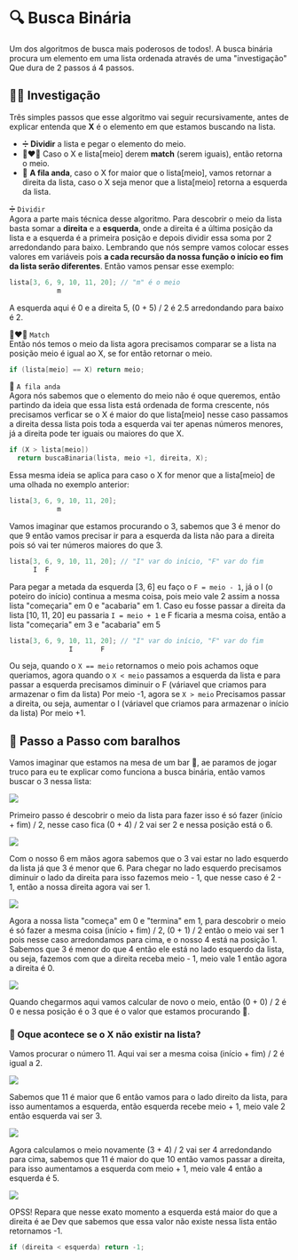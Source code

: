 # 🔍 Busca Binária
Um dos algoritmos de busca mais poderosos de todos!. A busca binária procura um elemento em uma lista ordenada através de uma "investigação" Que dura de 2 passos á 4 passos.

## 🕵️‍♂️ Investigação
Três simples passos que esse algoritmo vai seguir recursivamente, antes de explicar entenda que **X** é o elemento em que estamos buscando na lista.

- ➗ **Dividir** a lista e pegar o elemento do meio.
- 👨‍❤️‍👨 Caso o X e lista[meio] derem **match** (serem iguais), então retorna o meio.
- 🍺 **A fila anda**, caso o X for maior que o lista[meio], vamos retornar a direita da lista, caso o X seja menor que a lista[meio] retorna a esquerda da lista. 


➗ `Dividir` <br/>
Agora a parte mais técnica desse algoritmo. Para descobrir o meio da lista basta somar a **direita** e a **esquerda**, onde a direita é a última posição da lista e a esquerda é a primeira posição e depois dividir essa soma por 2 arredondando para baixo. Lembrando que nós sempre vamos colocar esses valores em variáveis pois **a cada recursão da nossa função o início eo fim da lista serão diferentes**. Então vamos pensar esse exemplo:

```C
lista[3, 6, 9, 10, 11, 20]; // "m" é o meio
            m
```
A esquerda aqui é 0 e a direita 5, (0 + 5) / 2 é 2.5 arredondando para baixo é 2.

👨‍❤️‍👨 `Match` <br/>
Então nós temos o meio da lista agora precisamos comparar se a lista na posição meio é igual ao X, se for então retornar o meio.

```C
if (lista[meio] == X) return meio;
``` 

🍺 `A fila anda` <br/>
Agora nós sabemos que o elemento do meio não é oque queremos, então partindo da ideia que essa lista está ordenada de forma crescente, nós precisamos verficar se o X é maior do que lista[meio] nesse caso passamos a direita dessa lista pois toda a esquerda vai ter apenas números menores, já a direita pode ter iguais ou maiores do que X.

```C
if (X > lista[meio]) 
  return buscaBinaria(lista, meio +1, direita, X);
```
Essa mesma ideia se aplica para caso o X for menor que a lista[meio] de uma olhada no exemplo anterior:

```C
lista[3, 6, 9, 10, 11, 20];
            m
```
Vamos imaginar que estamos procurando o 3, sabemos que 3 é menor do que 9 então vamos precisar ir para a esquerda da lista não para a direita pois só vai ter números maiores do que 3.

```C
lista[3, 6, 9, 10, 11, 20]; // "I" var do início, "F" var do fim
      I  F
```

Para pegar a metada da esquerda [3, 6] eu faço o `F = meio - 1`, já o I (o poteiro do início) continua a mesma coisa, pois meio vale 2 assim a nossa lista "começaria" em 0 e "acabaria" em 1. 
Caso eu fosse passar a direita da lista [10, 11, 20] eu passaria `I = meio + 1` e F ficaria a mesma coisa, então a lista "começaria" em 3 e "acabaria" em 5

```C
lista[3, 6, 9, 10, 11, 20]; // "I" var do início, "F" var do fim
               I       F
```
Ou seja, quando o `X == meio` retornamos o meio pois achamos oque queriamos, agora quando o `X < meio` passamos a esquerda da lista e para passar a esquerda precisamos diminuir o F (váriavel que criamos para armazenar o fim da lista) Por meio -1, agora se `X > meio` Precisamos passar a direita, ou seja, aumentar o I (váriavel que criamos para armazenar o início da lista) Por meio +1.

## 🐾 Passo a Passo com baralhos
Vamos imaginar que estamos na mesa de um bar 🍻, ae paramos de jogar truco para eu te explicar como funciona a busca binária, então vamos buscar o 3 nessa lista:

<img src="https://ik.imagekit.io/dwei78ukbe/busca_binaria/procura3-1_r9Fyp5yYc1.png"/>

Primeiro passo é descobrir o meio da lista para fazer isso é só fazer (início + fim) / 2, nesse caso fica (0 + 4) / 2 vai ser 2 e nessa posição está o 6.

<img src="https://ik.imagekit.io/dwei78ukbe/busca_binaria/procura3-2_CwrQNQKGU3.png"/>

Com o nosso 6 em mãos agora sabemos que o 3 vai estar no lado esquerdo da lista já que 3 é menor que 6. Para chegar no lado esquerdo precisamos diminuir o lado da direita para isso fazemos meio - 1, que nesse caso é 2 - 1, então a nossa direita agora vai ser 1.

<img src="https://ik.imagekit.io/dwei78ukbe/busca_binaria/procura3-3_T39jfb2I_0.png"/>

Agora a nossa lista "começa" em 0 e "termina" em 1, para descobrir o meio é só fazer a mesma coisa (início + fim) / 2, (0 + 1) / 2 então o meio vai ser 1 pois nesse caso arredondamos para cima, e o nosso 4 está na posição 1.
Sabemos que 3 é menor do que 4 então ele está no lado esquerdo da lista, ou seja, fazemos com que a direita receba meio - 1, meio vale 1 então agora a direita é 0.

<img src="https://ik.imagekit.io/dwei78ukbe/busca_binaria/procura3-4_4BnIq07_TN.png"/>

Quando chegarmos aqui vamos calcular de novo o meio, então (0 + 0) / 2 é 0 e nessa posição é o 3  que é o valor que estamos procurando 🎉.

### 🤔 Oque acontece se o X não existir na lista?
Vamos procurar o número 11. Aqui vai ser a mesma coisa (início + fim) / 2 é igual a 2.

<img src="https://ik.imagekit.io/dwei78ukbe/busca_binaria/procura3-2_CwrQNQKGU3.png"/>

Sabemos que 11 é maior que 6 então vamos para o lado direito da lista, para isso aumentamos a esquerda, então esquerda recebe meio + 1, meio vale 2 então esquerda vai ser 3.

<img src="https://ik.imagekit.io/dwei78ukbe/busca_binaria/procura11-1_nygeq-IA4L.png"/>

Agora calculamos o meio novamente (3 + 4) / 2 vai ser 4 arredondando para cima, sabemos que 11 é maior do que 10 então vamos passar a direita, para isso aumentamos a esquerda com meio + 1, meio vale 4 então a esquerda é 5.

<img src="https://ik.imagekit.io/dwei78ukbe/busca_binaria/procura11-2_7PAJbGtjl.png"/>

OPSS! Repara que nesse exato momento a esquerda está maior do que a direita é ae Dev que sabemos que essa valor não existe nessa lista então retornamos -1.

```C
if (direita < esquerda) return -1;
```
